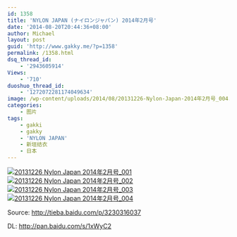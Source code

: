 ```yaml
---
id: 1358
title: 'NYLON JAPAN (ナイロンジャパン) 2014年2月号'
date: '2014-08-20T20:44:36+08:00'
author: Michael
layout: post
guid: 'http://www.gakky.me/?p=1358'
permalink: /1358.html
dsq_thread_id:
    - '2943605914'
Views:
    - '710'
duoshuo_thread_id:
    - '1272072281174049634'
image: /wp-content/uploads/2014/08/20131226-Nylon-Japan-2014年2月号_004.jpg
categories:
    - 图片
tags:
    - gakki
    - gakky
    - 'NYLON JAPAN'
    - 新垣结衣
    - 日本
---
```


[![20131226 Nylon Japan 2014年2月号_001](http://www.yui-aragaki.org/wp-content/uploads/2014/08/20131226-Nylon-Japan-2014年2月号_001.jpg)](http://www.yui-aragaki.org/wp-content/uploads/2014/08/20131226-Nylon-Japan-2014年2月号_001.jpg "20131226 Nylon Japan 2014年2月号_001") [![20131226 Nylon Japan 2014年2月号_002](http://www.yui-aragaki.org/wp-content/uploads/2014/08/20131226-Nylon-Japan-2014年2月号_002.jpg)](http://www.yui-aragaki.org/wp-content/uploads/2014/08/20131226-Nylon-Japan-2014年2月号_002.jpg "20131226 Nylon Japan 2014年2月号_002") [![20131226 Nylon Japan 2014年2月号_003](http://www.yui-aragaki.org/wp-content/uploads/2014/08/20131226-Nylon-Japan-2014年2月号_003.jpg)](http://www.yui-aragaki.org/wp-content/uploads/2014/08/20131226-Nylon-Japan-2014年2月号_003.jpg "20131226 Nylon Japan 2014年2月号_003") [![20131226 Nylon Japan 2014年2月号_004](http://www.yui-aragaki.org/wp-content/uploads/2014/08/20131226-Nylon-Japan-2014年2月号_004.jpg)](http://www.yui-aragaki.org/wp-content/uploads/2014/08/20131226-Nylon-Japan-2014年2月号_004.jpg "20131226 Nylon Japan 2014年2月号_004")

Source: <http://tieba.baidu.com/p/3230316037>

DL: <http://pan.baidu.com/s/1xWyC2>